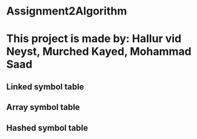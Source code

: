# Assignment2Algorithm
<h1>This project is made by: Hallur vid Neyst, Murched Kayed, Mohammad Saad</h1>

<h2>Linked symbol table</h2>


<h2>Array symbol table</h2>
<h2>Hashed symbol table </h2>
